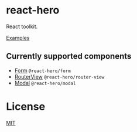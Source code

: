 # react-hero

React toolkit.

[Examples](http://varharrie.me/react-hero)

## Currently supported components

- [Form](./packages/form/README.md) `@react-hero/form`
- [RouterView](./packages/router-view/README.md) `@react-hero/router-view`
- [Modal](./packages/modal/README.md) `@react-hero/modal`

# License

[MIT](./LICENSE)
